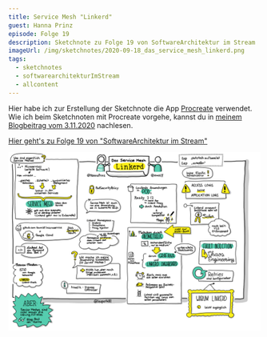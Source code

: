 ```yaml
---
title: Service Mesh "Linkerd"
guest: Hanna Prinz
episode: Folge 19
description: Sketchnote zu Folge 19 von SoftwareArchitektur im Stream
imageUrl: /img/sketchnotes/2020-09-18_das_service_mesh_linkerd.png
tags:
  - sketchnotes
  - softwarearchitekturImStream
  - allcontent
---
```


Hier habe ich zur Erstellung der Sketchnote die App [Procreate](https://procreate.art/) verwendet.
Wie ich beim Sketchnoten mit Procreate vorgehe, kannst du in [meinem Blogbeitrag vom 3.11.2020](/blog/2020-11-03_sketchnotes_mit_procreate/) nachlesen.

[Hier geht's zu Folge 19 von "SoftwareArchitektur im Stream"](https://software-architektur.tv/2020/09/18/folge019.html)

![Sketchnote zu Folge 19](/img/sketchnotes/2020-09-18_das_service_mesh_linkerd.png)

